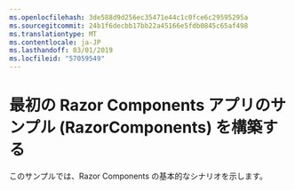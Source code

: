 ```yaml
---
ms.openlocfilehash: 3de588d9d256ec35471e44c1c0fce6c29595295a
ms.sourcegitcommit: 24b1f6decbb17bb22a45166e5fdb0845c65af498
ms.translationtype: MT
ms.contentlocale: ja-JP
ms.lasthandoff: 03/01/2019
ms.locfileid: "57059549"
---
```

# <a name="build-your-first-razor-components-app-sample-razorcomponents"></a>最初の Razor Components アプリのサンプル (RazorComponents) を構築する

このサンプルでは、Razor Components の基本的なシナリオを示します。
